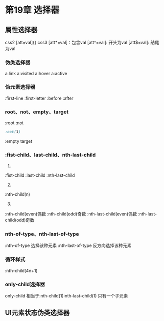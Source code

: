 # 第19章 选择器

## 属性选择器
css2
[att=val]{}
css3
[att*=val]：包含val
[att^=val]: 开头为val
[att$=val]: 结尾为val

### 伪类选择器
a:link
a:visited
a:hover
a:active

### 伪元素选择器
:first-line
:first-letter
:before
:after

### root、not、empty、target
:root
:not
```css
:not(1)
```
:empty
target

### :fist-child、last-child、nth-last-child
1. 
:fist-child
:last-child
:nth-last-child

2. 
:nth-child(n)

3. 
:nth-child(even)偶数
:nth-child(odd)奇数
:nth-last-child(even)偶数
:nth-last-child(odd)奇数

### nth-of-type、nth-last-of-type
:nth-of-type 选择该种元素
:nth-last-of-type 反方向选择该种元素

### 循环样式
:nth-child(4n+1)

### only-child选择器
only-child 相当于:nth-child(1):nth-last-child(1) 只有一个子元素

## UI元素状态伪类选择器







